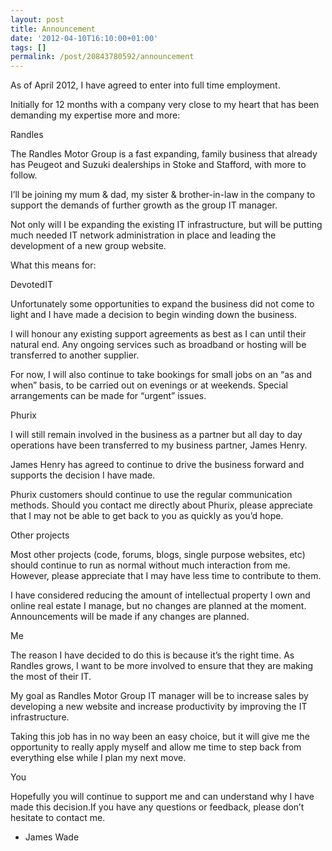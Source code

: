 ```yaml
---
layout: post
title: Announcement
date: '2012-04-10T16:10:00+01:00'
tags: []
permalink: /post/20843780592/announcement
---
```

As of April 2012, I have agreed to enter into full time employment.

Initially for 12 months with a company very close to my heart that has been demanding my expertise more and more:

Randles

The Randles Motor Group is a fast expanding, family business that already has Peugeot and Suzuki dealerships in Stoke and Stafford, with more to follow.

I’ll be joining my mum & dad, my sister & brother-in-law in the company to support the demands of further growth as the group IT manager.

Not only will I be expanding the existing IT infrastructure, but will be putting much needed IT network administration in place and leading the development of a new group website.

What this means for:

DevotedIT

Unfortunately some opportunities to expand the business did not come to light and I have made a decision to begin winding down the business.

I will honour any existing support agreements as best as I can until their natural end. Any ongoing services such as broadband or hosting will be transferred to another supplier.

For now, I will also continue to take bookings for small jobs on an “as and when” basis, to be carried out on evenings or at weekends. Special arrangements can be made for “urgent” issues.

Phurix

I will still remain involved in the business as a partner but all day to day operations have been transferred to my business partner, James Henry.

James Henry has agreed to continue to drive the business forward and supports the decision I have made.

Phurix customers should continue to use the regular communication methods. Should you contact me directly about Phurix, please appreciate that I may not be able to get back to you as quickly as you’d hope.

Other projects

Most other projects (code, forums, blogs, single purpose websites, etc) should continue to run as normal without much interaction from me. However, please appreciate that I may have less time to contribute to them.

I have considered reducing the amount of intellectual property I own and online real estate I manage, but no changes are planned at the moment. Announcements will be made if any changes are planned.

Me

The reason I have decided to do this is because it’s the right time. As Randles grows, I want to be more involved to ensure that they are making the most of their IT.

My goal as Randles Motor Group IT manager will be to increase sales by developing a new website and increase productivity by improving the IT infrastructure.

Taking this job has in no way been an easy choice, but it will give me the opportunity to really apply myself and allow me time to step back from everything else while I plan my next move.

You

Hopefully you will continue to support me and can understand why I have made this decision.If you have any questions or feedback, please don’t hesitate to contact me.

- James Wade
